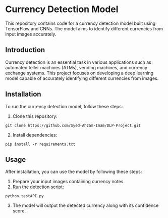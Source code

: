
<body>
    <h1>Currency Detection Model</h1>
    <p>This repository contains code for a currency detection model built using TensorFlow and CNNs. The model aims to identify different currencies from input images accurately.</p>
    <h2 id="introduction">Introduction</h2>
    <p>Currency detection is an essential task in various applications such as automated teller machines (ATMs), vending machines, and currency exchange systems. This project focuses on developing a deep learning model capable of accurately identifying different currencies from images.</p>
    <h2 id="installation">Installation</h2>
    <p>To run the currency detection model, follow these steps:</p>
    <ol>
        <li>Clone this repository:</li>
    </ol>
    <pre><code>git clone https://github.com/Syed-Ahzam-Imam/DLP-Project.git</code></pre>
    <ol start="2">
        <li>Install dependencies:</li>
    </ol>
    <pre><code>pip install -r requirements.txt</code></pre>
    <h2 id="usage">Usage</h2>
    <p>After installation, you can use the model by following these steps:</p>
    <ol>
        <li>Prepare your input images containing currency notes.</li>
        <li>Run the detection script:</li>
    </ol>
    <pre><code>python testAPI.py</code></pre>
    <ol start="3">
        <li>The model will output the detected currency along with its confidence score.</li>
    </ol>

